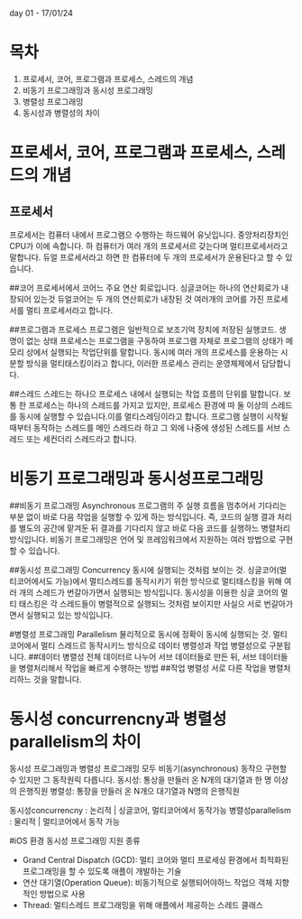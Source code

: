 day 01 - 17/01/24

# 목차
  1. 프로세서, 코어, 프로그램과 프로세스, 스레드의 개념
  2. 비동기 프로그래밍과 동시성 프로그래밍
  3. 병렬성 프로그래밍
  4. 동시성과 병렬성의 차이
 
# 프로세서, 코어, 프로그램과 프로세스, 스레드의 개념
## 프로세서
프로세서는 컴퓨터 내에서 프로그램으 수행하는 하드웨어 유닛입니다. 중앙처리장치인 CPU가 이에 속합니다.
하 컴퓨터가 여러 개의 프로세서르 갖는다며 멀티프로세서라고 말합니다.
듀얼 프로세서라고 하면 한 컴퓨터에 두 개의 프로세서가 운용된다고 할 수 있습니다.

##코어
프로세서에서 코어느 주요 연산 회로입니다.
싱글코어는 하나의 연산회로가 내장되어 있는것
듀얼코어는 두 개의 연산회로가 내장된 것
여러개의 코어를 가진 프로세서를 멀티 프로세서라고 합니다.

##프로그램과 프로세스
프로그램은 일반적으로 보조기억 장치에 저장된 실행코드. 생명이 없는 상태
프로세스는 프로그램을 구동하여 프로그램 자체로 프로그램의 상태가 메모리 상에서 실행되는 작업단위를 말합니다.
동시에 여러 개의 프로세스를 운용하는 시분할 방식을 멀티태스킹이라고 합니다,
이러한 프로세스 관리는 운영체제에서 담당합니다.

##스레드
스레드는 하나으 프로세스 내에서 실행되는 작업 흐름의 단위를 말합니다.
보통 한 프로세스는 하나의 스레드를 가지고 있지만, 프로세스 환경에 따 둘 이상의 스레드를 동시에 실행할 수 있습니다.이를 멀티스레딩이라고 합니다.
프로그램 실행이 시작될 때부터 동작하는 스레드를 메인 스레드라 하고 그 외에 나중에 생성된 스레드를 서브 스레드 또는 세컨더리 스레드라고 합니다.


# 비동기 프로그래밍과 동시성프로그래밍
##비동기 프로그래밍 Asynchronous
프로그램의 주 실행 흐름을 멈추어서 기다리는 부분 없이 바로 다음 작업을 실행할 수 있게 하는 방식입니다.
즉, 코드의 실행 결과 처리를 별도의 공간에 맡겨둔 뒤 결과를 기다리지 않고 바로 다음 코드를 실행하느 병렬처리방식입니다.
비동기 프로그래밍은 언어 및 프레임워크에서 지원하는 여러 방법으로 구현할 수 있습니다.

##동시성 프로그래밍 Concurrency
동시에 실행되는 것처럼 보이는 것.
싱글코어(멀티코어에서도 가능)에서 멀티스레드를 동작시키기 위한 방식으로 멀티태스킹을 위해 여러 개의 스레드가 번갈아가면서 실행되는 방식입니다.
동시성을 이용한 싱글 코어의 멀티 태스킹은 각 스레드들이 병렬적으로 실행되느 것처럼 보이지만 사실으 서로 번갈아가면서 실행되고 있는 방식입니다.


#병렬성 프로그래밍 Parallelism
물리적으로 동시에 정확이 동시에 실행되는 것.
멀티코어에서 멀티 스레드르 동작시키느 방식으로 데이터 병렬성과 작업 병렬성으로 구분됩니다.
##데이터 병렬성
전체 데이터르 나누어 서브 데이터들로 만든 뒤, 서브 데이터들을 병렬처리해서 작업을 빠르게 수행하는 방법
##작업 병렬성
서로 다른 작업을 병렬처리하느 것을 말합니다.


# 동시성 concurrencny과 병렬성parallelism의 차이
동시성 프로그래밍과 병렬성 프로그래밍 모두 비동기(asynchronous) 동작으 구현할 수 있지만 그 동작원릭 다릅니다.
동시성: 통상을 만들러 온 N개의 대기열과 한 명 이상의 은행직원
병렬성: 통장을 만들러 온 N개으 대기열과 N명의 은행직원

동시성concurrencny : 논리적 | 싱글코어, 멀티코어에서 동작가능
병렬성parallelism : 물리적 | 멀티코어에서 동작 가능

#iOS 환경 동시성 프로그래밍 지원 종류
* Grand Central Dispatch (GCD): 멀티 코어와 멀티 프로세싱 환경에서 최적화된 프로그래밍을 할 수 있도록 애플이 개발하는 기술
* 연산 대기열(Operation Queue): 비동기적으로 실행되어야하느 작업으 객체 지향적인 방법으로 사용
* Thread: 멀티스레드 프로그래밍을 위해 애플에서 제공하는 스레드 클래스
